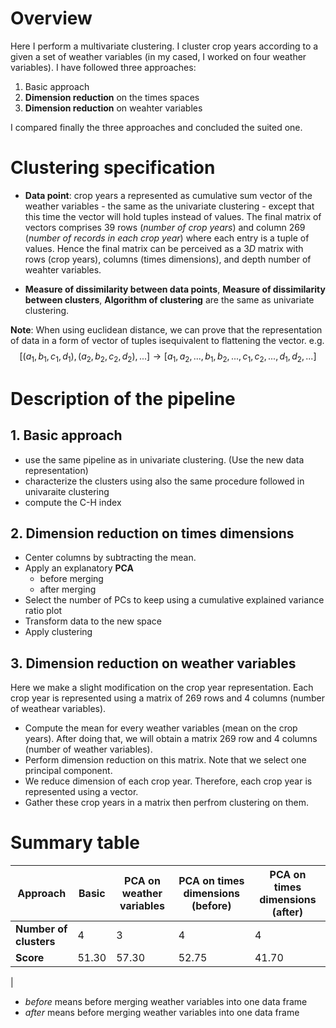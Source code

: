 # Overview

Here I perform a multivariate clustering. I cluster crop years according to a given a set of weather variables (in my cased, I worked on four weather variables). I have followed three approaches:

1. Basic approach
2. **Dimension reduction** on the times spaces
3. **Dimension reduction** on weahter variables

I compared finally the three approaches and concluded the suited one.


# Clustering specification

- **Data point**: crop years a represented as cumulative sum vector of the weather variables - the same as the univariate clustering - except that this time the vector will hold tuples instead of values. The final matrix of vectors comprises $39$ rows (*number of crop years*) and column $269$ (*number of records in each crop year*) where each entry is a tuple of values. Hence the final matrix can be perceived as a $3D$ matrix with rows (crop years), columns (times dimensions), and depth number of weahter variables.

- **Measure of dissimilarity between data points**, **Measure of dissimilarity between clusters**, **Algorithm of clustering** are the same as univariate clustering.


**Note**: 
When using euclidean distance, we can prove that the representation of data in a form of vector of tuples isequivalent to flattening the vector.
e.g. $$[(a_1, b_1, c_1, d_1), (a_2, b_2, c_2, d_2), ...] \rightarrow [a_1, a_2, ..., b_1, b_2, ..., c_1, c_2, ..., d_1, d_2, ...]$$


# Description of the pipeline
## 1. Basic approach

- use the same pipeline as in univariate clustering. (Use the new data representation)
- characterize the clusters using also the same procedure followed in univaraite clustering
- compute the C-H index

## 2. Dimension reduction on times dimensions

- Center columns by subtracting the mean. 
- Apply an explanatory **PCA**
    - before merging
    - after merging
- Select the number of PCs to keep using a cumulative explained variance ratio plot
- Transform data to the new space
- Apply clustering

## 3. Dimension reduction on weather variables

Here we make a slight modification on the crop year representation. Each crop year is represented using a matrix of 269 rows and 4 columns (number of weathear variables).

- Compute the mean for every weather variables (mean on the crop years). After doing that, we will obtain a matrix 269 row and 4 columns (number of weather variables).
- Perform dimension reduction on this matrix. Note that we select one principal component.
- We reduce dimension of each crop year. Therefore, each crop year is represented using a vector.
- Gather these crop years in a matrix then perfrom clustering on them.

#  Summary table

| Approach               | Basic       | PCA on weather variables | PCA on times dimensions (before) | PCA on times dimensions (after)
| ---------              | ----------- | -----------              | -----------                      | -----------
| **Number of clusters** | 4           | 3                        | 4                                | 4                   
| **Score**              | 51.30       | 57.30                    | 52.75                            | 41.70
|


- *before* means before merging weather variables into one data frame
- *after* means before merging weather variables into one data frame
